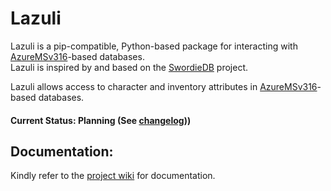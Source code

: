 # Lazuli
Lazuli is a pip-compatible, Python-based package for interacting with [AzureMSv316](https://github.com/SoulGirlJP/AzureV316)-based databases.  
Lazuli is inspired by and based on the [SwordieDB](https://github.com/Bratah123/SwordieDB) project.  

Lazuli allows access to character and inventory attributes in [AzureMSv316](https://github.com/SoulGirlJP/AzureV316)-based databases.  

#### Current Status: Planning (See [changelog](https://github.com/TEAM-SPIRIT-Productions/Lazuli/blob/main/CHANGELOG.md)))

## Documentation:
Kindly refer to the [project wiki](https://github.com/TEAM-SPIRIT-Productions/Lazuli/wiki) for documentation.